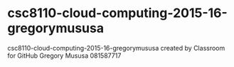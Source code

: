 # csc8110-cloud-computing-2015-16-gregorymususa
csc8110-cloud-computing-2015-16-gregorymususa created by Classroom for GitHub
Gregory Mususa 081587717
